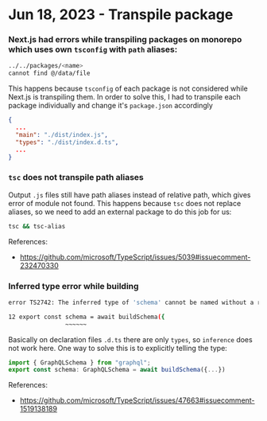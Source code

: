 # Jun 18, 2023 - Transpile package

### Next.js had errors while transpiling packages on monorepo which uses own `tsconfig` with `path` aliases:

```bash
../../packages/<name>
cannot find @/data/file
```

This happens because `tsconfig` of each package is not considered while Next.js is transpiling them.
In order to solve this, I had to transpile each package individually and change it's `package.json` accordingly

```json
{
  ...
  "main": "./dist/index.js",
  "types": "./dist/index.d.ts",
  ...
}
```

### `tsc` does not transpile path aliases

Output `.js` files still have path aliases instead of relative path, which gives error of module not found.
This happens because `tsc` does not replace aliases, so we need to add an external package to do this job for us:

```bash
tsc && tsc-alias
```

References:
- https://github.com/microsoft/TypeScript/issues/5039#issuecomment-232470330

### Inferred type error while building

```bash
error TS2742: The inferred type of 'schema' cannot be named without a reference to '.pnpm/graphql@16.6.0/node_modules/graphql'. This is likely not portable. A type annotation is necessary.

12 export const schema = await buildSchema({
                ~~~~~~
```

Basically on declaration files `.d.ts` there are only `types`, so `inference` does not work here. One way to solve this is to explicitly telling the type:

```ts
import { GraphQLSchema } from "graphql";
export const schema: GraphQLSchema = await buildSchema({...})
```

References:
- https://github.com/microsoft/TypeScript/issues/47663#issuecomment-1519138189
